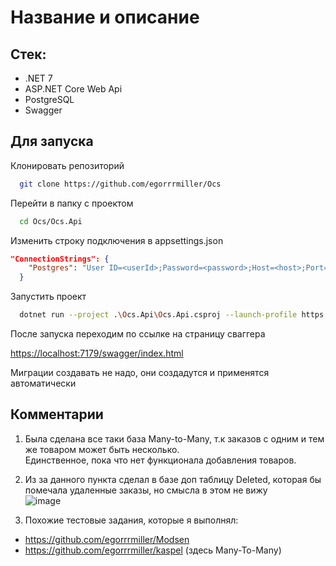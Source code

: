 
# Название и описание

## Стек:
- .NET 7
- ASP.NET Core Web Api
- PostgreSQL
- Swagger

## Для запуска

Клонировать репозиторий

```bash
  git clone https://github.com/egorrrmiller/Ocs
```

Перейти в папку с проектом

```bash
  cd Ocs/Ocs.Api
```

Изменить строку подключения в appsettings.json

```json
"ConnectionStrings": {
    "Postgres": "User ID=<userId>;Password=<password>;Host=<host>;Port=<port>;Database=ocs;"
  }
```

Запустить проект

```bash
  dotnet run --project .\Ocs.Api\Ocs.Api.csproj --launch-profile https
```

После запуска переходим по ссылке на страницу сваггера

<https://localhost:7179/swagger/index.html>

Миграции создавать не надо, они создадутся и применятся автоматически

## Комментарии
1. Была сделана все таки база Many-to-Many, т.к заказов с одним и тем же товаром может быть несколько. <br/>
Единственное, пока что нет функционала добавления товаров.

2. Из за данного пункта сделал в базе доп таблицу Deleted, которая бы помечала удаленные заказы, но смысла в этом не вижу<br/>
![image](https://user-images.githubusercontent.com/44502536/234329730-837ca37e-e389-4be5-bdb4-81920a8580d3.png)

3. Похожие тестовые задания, которые я выполнял: 
- https://github.com/egorrrmiller/Modsen
- https://github.com/egorrrmiller/kaspel (здесь Many-To-Many)



